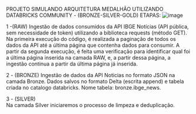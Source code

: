 PROJETO  SIMULANDO ARQUITETURA MEDALHÃO UTILIZANDO DATABRICKS COMMUNITY - (BRONZE-SILVER-GOLD)
ETAPAS:
![image](https://github.com/user-attachments/assets/8632e55c-48ee-499d-b580-c8b5bedc1546)



  1 -(RAW) Ingestão de dados consumidos da API IBGE Notícias (API pública, sem necessidade de token)  utilizando a biblioteca requests (método GET).
      Na primeira execução do código, é realizada a paginação de todos os dados da API até a última página que contenha dados para consumir.
      A partir da segunda execução, é feita uma verificação para identificar qual foi a última página inserida na camada RAW, e, a partir dessa página, 
      a ingestão continua a partir da última página já inserida.

   2 - (BRONZE) 
     Ingestão de dados da API Noticias no formato JSON na camada Bronze. Dados salvos no formato Delta (escrita append) e tabela criada no catalogo databricks.
     Nome tabela: bronze.ibge_news.

   3 - (SILVER)  
     Na camada Silver iniciaremos o processo de limpeza e deduplicação.
       
